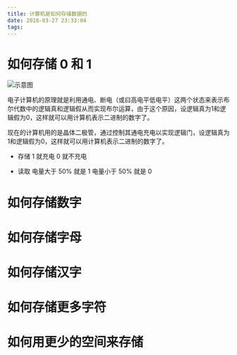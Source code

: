 ```yaml
---
title: 计算机是如何存储数据的
date: 2018-03-27 23:33:04
tags:
---
```


# 如何存储 0 和 1

![示意图](https://jrg-team.github.io/jrg-tasks/lessons/%E7%BC%96%E7%A8%8B%E5%88%9D%E7%BA%A7/ram.gif)

电子计算机的原理就是利用通电、断电（或曰高电平低电平）这两个状态来表示布尔代数中的逻辑真和逻辑假从而实现布尔运算，由于这个原因，设逻辑真为1和逻辑假为0，这样就可以用计算机表示二进制的数字了。

现在的计算机用的是晶体二极管，通过控制其通电充电以实现逻辑门，设逻辑真为1和逻辑假为0，这样就可以用计算机表示二进制的数字了。

- 存储
1 就充电
0 就不充电

- 读取
电量大于 50% 就是 1
电量小于 50% 就是 0


# 如何存储数字
# 如何存储字母
# 如何存储汉字
# 如何存储更多字符
# 如何用更少的空间来存储